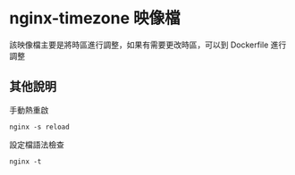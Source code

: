 # nginx-timezone 映像檔

該映像檔主要是將時區進行調整，如果有需要更改時區，可以到 Dockerfile 進行調整

## 其他說明

手動熱重啟
```
nginx -s reload
```

設定檔語法檢查
```
nginx -t
```
